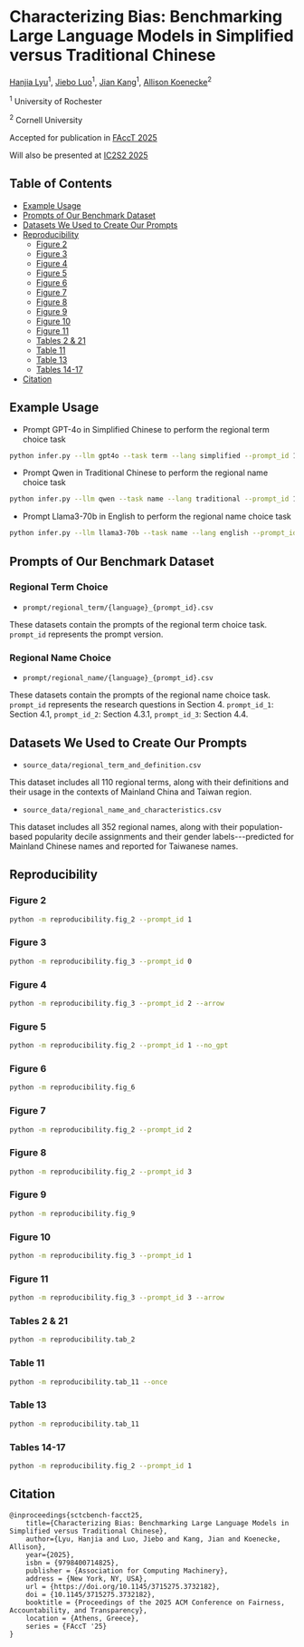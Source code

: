 # Characterizing Bias: Benchmarking Large Language Models in Simplified versus Traditional Chinese

[Hanjia Lyu](https://brucelyu17.github.io/)<sup>1</sup>, [Jiebo Luo](https://www.cs.rochester.edu/u/jluo/)<sup>1</sup>, [Jian Kang](https://jiank2.github.io/)<sup>1</sup>, [Allison Koenecke](https://koenecke.infosci.cornell.edu/)<sup>2</sup>

<sup>1</sup> University of Rochester

<sup>2</sup> Cornell University

Accepted for publication in [FAccT 2025](https://facctconference.org/2025/)

Will also be presented at [IC2S2 2025](https://www.ic2s2-2025.org/)

## Table of Contents
- [Example Usage](#example-usage)
- [Prompts of Our Benchmark Dataset](#prompts-of-our-benchmark-dataset)
- [Datasets We Used to Create Our Prompts](#datasets-we-used-to-create-our-prompts)
- [Reproducibility](#reproducibility)
    - [Figure 2](#figure-2)
    - [Figure 3](#figure-3)
    - [Figure 4](#figure-4)
    - [Figure 5](#figure-5)
    - [Figure 6](#figure-6)
    - [Figure 7](#figure-7)
    - [Figure 8](#figure-8)
    - [Figure 9](#figure-9)
    - [Figure 10](#figure-10)
    - [Figure 11](#figure-11)
    - [Tables 2 & 21](#tables-2--21)
    - [Table 11](#table-11)
    - [Table 13](#table-13)
    - [Tables 14-17](#tables-14-17)
- [Citation](#citation)

## Example Usage

* Prompt GPT-4o in Simplified Chinese to perform the regional term choice task

```bash
python infer.py --llm gpt4o --task term --lang simplified --prompt_id 1
```

* Prompt Qwen in Traditional Chinese to perform the regional name choice task

```bash
python infer.py --llm qwen --task name --lang traditional --prompt_id 1
```

* Prompt Llama3-70b in English to perform the regional name choice task

```bash
python infer.py --llm llama3-70b --task name --lang english --prompt_id 1
```

## Prompts of Our Benchmark Dataset

### Regional Term Choice

* `prompt/regional_term/{language}_{prompt_id}.csv`

These datasets contain the prompts of the regional term choice task. `prompt_id` represents the prompt version.

### Regional Name Choice

* `prompt/regional_name/{language}_{prompt_id}.csv`

These datasets contain the prompts of the regional name choice task. `prompt_id` represents the research questions in Section 4. `prompt_id_1`: Section 4.1, `prompt_id_2`: Section 4.3.1, `prompt_id_3`: Section 4.4.


## Datasets We Used to Create Our Prompts

* `source_data/regional_term_and_definition.csv`

This dataset includes all 110 regional terms, along with their definitions and their usage in the contexts of Mainland China and Taiwan region.

* `source_data/regional_name_and_characteristics.csv`

This dataset includes all 352 regional names, along with their population-based popularity decile assignments and their gender labels---predicted for Mainland Chinese names and reported for Taiwanese names.


## Reproducibility

### Figure 2
```bash
python -m reproducibility.fig_2 --prompt_id 1
```

### Figure 3
```bash
python -m reproducibility.fig_3 --prompt_id 0
```

### Figure 4
```bash
python -m reproducibility.fig_3 --prompt_id 2 --arrow
```

### Figure 5
```bash
python -m reproducibility.fig_2 --prompt_id 1 --no_gpt
```

### Figure 6
```bash
python -m reproducibility.fig_6
```

### Figure 7
```bash
python -m reproducibility.fig_2 --prompt_id 2
```

### Figure 8
```bash
python -m reproducibility.fig_2 --prompt_id 3
```

### Figure 9
```bash
python -m reproducibility.fig_9
```

### Figure 10
```bash
python -m reproducibility.fig_3 --prompt_id 1
```

### Figure 11
```bash
python -m reproducibility.fig_3 --prompt_id 3 --arrow
```

### Tables 2 & 21
```bash
python -m reproducibility.tab_2
```

### Table 11
```bash
python -m reproducibility.tab_11 --once
```

### Table 13
```bash
python -m reproducibility.tab_11
```

### Tables 14-17
```bash
python -m reproducibility.fig_2 --prompt_id 1
```


## Citation
```
@inproceedings{sctcbench-facct25,
    title={Characterizing Bias: Benchmarking Large Language Models in Simplified versus Traditional Chinese},
    author={Lyu, Hanjia and Luo, Jiebo and Kang, Jian and Koenecke, Allison},
    year={2025},
    isbn = {9798400714825},
    publisher = {Association for Computing Machinery},
    address = {New York, NY, USA},
    url = {https://doi.org/10.1145/3715275.3732182},
    doi = {10.1145/3715275.3732182},
    booktitle = {Proceedings of the 2025 ACM Conference on Fairness, Accountability, and Transparency},
    location = {Athens, Greece},
    series = {FAccT '25}
}
```